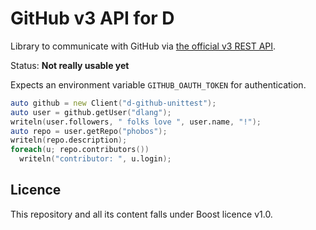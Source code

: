 # GitHub v3 API for D

Library to communicate with GitHub via
[the official v3 REST API](https://developer.github.com/v3/).

Status: **Not really usable yet**

Expects an environment variable `GITHUB_OAUTH_TOKEN` for authentication.

```d
auto github = new Client("d-github-unittest");
auto user = github.getUser("dlang");
writeln(user.followers, " folks love ", user.name, "!");
auto repo = user.getRepo("phobos");
writeln(repo.description);
foreach(u; repo.contributors())
  writeln("contributor: ", u.login);
```

## Licence

This repository and all its content falls under Boost licence v1.0.
